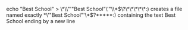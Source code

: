 echo "Best School" > \\\*\\\\"'\"Best School\"\\'"\\\\\*\$\\\?\\\*\\\*\\\*\\\*\\\*\:\)  creates a file named exactly \*\\'"Best School"\'\\*$\?\*\*\*\*\*:) containing the text Best School ending by a new line
